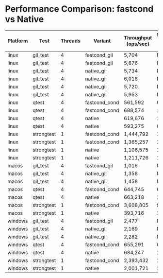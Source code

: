 # Performance Comparison: fastcond vs Native

| Platform | Test | Threads | Variant | Throughput (ops/sec) | Speedup vs Native |
|----------|------|---------|---------|---------------------|-------------------|
| linux | gil_test | 4 | fastcond_gil | 5,704 | N/A |
| linux | gil_test | 4 | fastcond_gil | 5,676 | N/A |
| linux | gil_test | 4 | native_gil | 5,734 | N/A |
| linux | gil_test | 4 | native_gil | 6,018 | N/A |
| linux | gil_test | 4 | native_gil | 5,720 | N/A |
| linux | gil_test | 4 | native_gil | 5,953 | N/A |
| linux | qtest | 4 | fastcond_cond | 561,592 | 0.91x |
| linux | qtest | 4 | fastcond_cond | 688,574 | 1.11x |
| linux | qtest | 4 | native | 619,676 | 1.00x |
| linux | qtest | 4 | native | 593,275 | 0.96x |
| linux | strongtest | 1 | fastcond_cond | 1,444,792 | 1.31x |
| linux | strongtest | 1 | fastcond_cond | 1,365,257 | 1.23x |
| linux | strongtest | 1 | native | 1,106,575 | 1.00x |
| linux | strongtest | 1 | native | 1,211,726 | 1.10x |
| macos | gil_test | 4 | fastcond_gil | 1,016 | N/A |
| macos | gil_test | 4 | native_gil | 1,358 | N/A |
| macos | gil_test | 4 | native_gil | 1,458 | N/A |
| macos | qtest | 4 | fastcond_cond | 644,745 | 0.97x |
| macos | qtest | 4 | native | 663,218 | 1.00x |
| macos | strongtest | 1 | fastcond_cond | 3,608,805 | 9.17x |
| macos | strongtest | 1 | native | 393,716 | 1.00x |
| windows | gil_test | 4 | fastcond_gil | 2,477 | N/A |
| windows | gil_test | 4 | native_gil | 2,169 | N/A |
| windows | gil_test | 4 | native_gil | 2,282 | N/A |
| windows | qtest | 4 | fastcond_cond | 655,291 | 0.96x |
| windows | qtest | 4 | native | 684,247 | 1.00x |
| windows | strongtest | 1 | fastcond_cond | 2,393,432 | 1.20x |
| windows | strongtest | 1 | native | 2,001,721 | 1.00x |